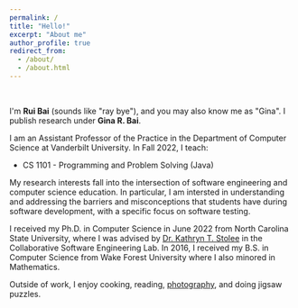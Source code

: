 ```yaml
---
permalink: /
title: "Hello!"
excerpt: "About me"
author_profile: true
redirect_from: 
  - /about/
  - /about.html
---
```


<br/>

I'm <b>Rui Bai</b> (sounds like "ray bye"), and you may also know me as "Gina". I publish research under <b>Gina R. Bai</b>. 

I am an Assistant Professor of the Practice in the Department of Computer Science at Vanderbilt University. In Fall 2022, I teach:
- CS 1101 - Programming and Problem Solving (Java)

My research interests fall into the intersection of software engineering and computer science education. In particular, I am intersted in understanding and addressing the barriers and misconceptions that students have during software development, with a specific focus on software testing. 

I received my Ph.D. in Computer Science in June 2022 from North Carolina State University, where I was advised by <a href="https://kstolee.github.io" target="_blank">Dr. Kathryn T. Stolee</a> in the Collaborative Software Engineering Lab. In 2016, I received my B.S. in Computer Science from Wake Forest University where I also minored in Mathematics.

Outside of work, I enjoy cooking, reading, <a href="https://www.instagram.com/ginabai_r/" target="_blank">photography</a>, and doing jigsaw puzzles.